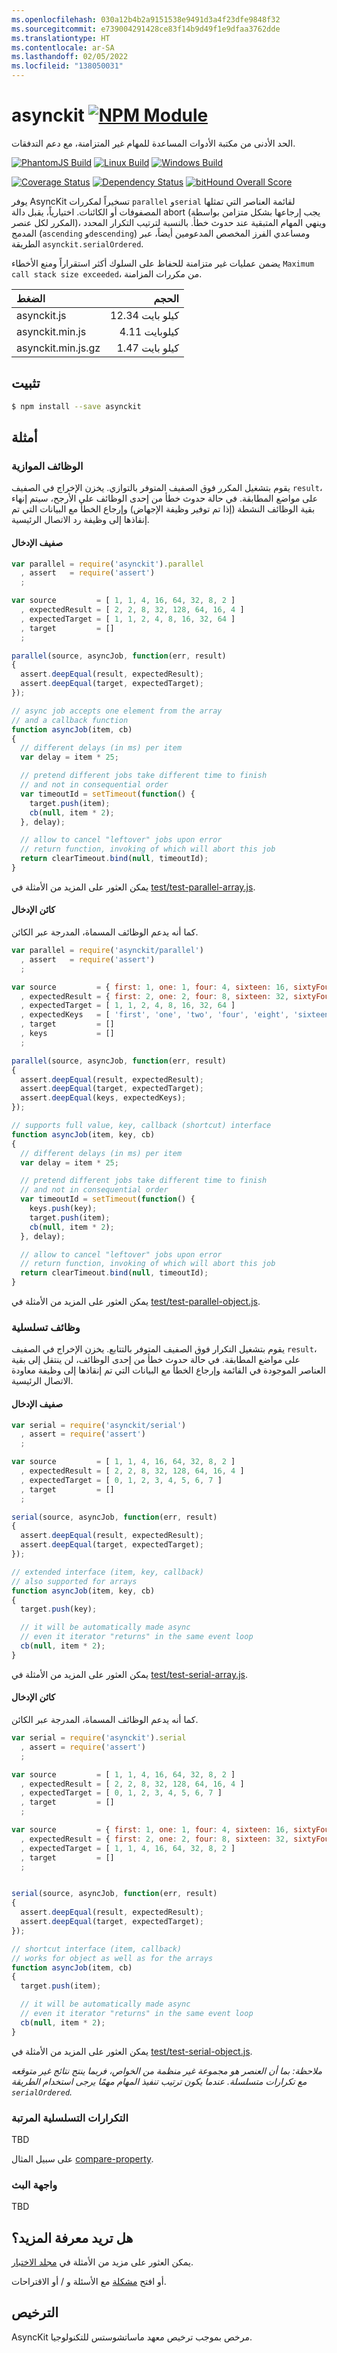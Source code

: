 ```yaml
---
ms.openlocfilehash: 030a12b4b2a9151538e9491d3a4f23dfe9848f32
ms.sourcegitcommit: e739004291428ce83f14b9d49f1e9dfaa3762dde
ms.translationtype: HT
ms.contentlocale: ar-SA
ms.lasthandoff: 02/05/2022
ms.locfileid: "138050031"
---
```

# <a name="asynckit-npm-modulehttpswwwnpmjscompackageasynckit"></a>asynckit [![NPM Module](https://img.shields.io/npm/v/asynckit.svg?style=flat)](https://www.npmjs.com/package/asynckit)

الحد الأدنى من مكتبة الأدوات المساعدة للمهام غير المتزامنة، مع دعم التدفقات.

[![PhantomJS Build](https://img.shields.io/travis/alexindigo/asynckit/v0.4.0.svg?label=browser&style=flat)](https://travis-ci.org/alexindigo/asynckit)
[![Linux Build](https://img.shields.io/travis/alexindigo/asynckit/v0.4.0.svg?label=linux:0.12-6.x&style=flat)](https://travis-ci.org/alexindigo/asynckit)
[![Windows Build](https://img.shields.io/appveyor/ci/alexindigo/asynckit/v0.4.0.svg?label=windows:0.12-6.x&style=flat)](https://ci.appveyor.com/project/alexindigo/asynckit)

[![Coverage Status](https://img.shields.io/coveralls/alexindigo/asynckit/v0.4.0.svg?label=code+coverage&style=flat)](https://coveralls.io/github/alexindigo/asynckit?branch=master)
[![Dependency Status](https://img.shields.io/david/alexindigo/asynckit/v0.4.0.svg?style=flat)](https://david-dm.org/alexindigo/asynckit)
[![bitHound Overall Score](https://www.bithound.io/github/alexindigo/asynckit/badges/score.svg)](https://www.bithound.io/github/alexindigo/asynckit)

<!-- [![Readme](https://img.shields.io/badge/readme-tested-brightgreen.svg?style=flat)](https://www.npmjs.com/package/reamde) -->

يوفر AsyncKit تسخيراً لمكررات `parallel` و`serial` لقائمة العناصر التي تمثلها المصفوفات أو الكائنات.
اختيارياً، يقبل دالة abort (يجب إرجاعها بشكل متزامن بواسطة المكرر لكل عنصر)، وينهي المهام المتبقية عند حدوث خطأ. بالنسبة لترتيب التكرار المحدد المدمج (`ascending` و`descending`) ومساعدي الفرز المخصص المدعومين أيضاً، عبر الطريقة `asynckit.serialOrdered`.

يضمن عمليات غير متزامنة للحفاظ على السلوك أكثر استقراراً ومنع الأخطاء `Maximum call stack size exceeded`، من مكررات المزامنة.

| الضغط        |     الحجم |
| :----------------- | -------: |
| asynckit.js        | 12.34 كيلو بايت |
| asynckit.min.js    |  4.11 كيلوبايت |
| asynckit.min.js.gz |  1.47 كيلو بايت |


## <a name="install"></a>تثبيت

```sh
$ npm install --save asynckit
```

## <a name="examples"></a>أمثلة

### <a name="parallel-jobs"></a>الوظائف الموازية

يقوم بتشغيل المكرر فوق الصفيف المتوفر بالتوازي. يخزن الإخراج في الصفيف `result`، على مواضع المطابقة. في حالة حدوث خطأ من إحدى الوظائف على الأرجح، سيتم إنهاء بقية الوظائف النشطة (إذا تم توفير وظيفة الإجهاض) وإرجاع الخطأ مع البيانات التي تم إنقاذها إلى وظيفة رد الاتصال الرئيسية.

#### <a name="input-array"></a>صفيف الإدخال

```javascript
var parallel = require('asynckit').parallel
  , assert   = require('assert')
  ;

var source         = [ 1, 1, 4, 16, 64, 32, 8, 2 ]
  , expectedResult = [ 2, 2, 8, 32, 128, 64, 16, 4 ]
  , expectedTarget = [ 1, 1, 2, 4, 8, 16, 32, 64 ]
  , target         = []
  ;

parallel(source, asyncJob, function(err, result)
{
  assert.deepEqual(result, expectedResult);
  assert.deepEqual(target, expectedTarget);
});

// async job accepts one element from the array
// and a callback function
function asyncJob(item, cb)
{
  // different delays (in ms) per item
  var delay = item * 25;

  // pretend different jobs take different time to finish
  // and not in consequential order
  var timeoutId = setTimeout(function() {
    target.push(item);
    cb(null, item * 2);
  }, delay);

  // allow to cancel "leftover" jobs upon error
  // return function, invoking of which will abort this job
  return clearTimeout.bind(null, timeoutId);
}
```

يمكن العثور على المزيد من الأمثلة في [test/test-parallel-array.js](test/test-parallel-array.js).

#### <a name="input-object"></a>كائن الإدخال

كما أنه يدعم الوظائف المسماة، المدرجة عبر الكائن.

```javascript
var parallel = require('asynckit/parallel')
  , assert   = require('assert')
  ;

var source         = { first: 1, one: 1, four: 4, sixteen: 16, sixtyFour: 64, thirtyTwo: 32, eight: 8, two: 2 }
  , expectedResult = { first: 2, one: 2, four: 8, sixteen: 32, sixtyFour: 128, thirtyTwo: 64, eight: 16, two: 4 }
  , expectedTarget = [ 1, 1, 2, 4, 8, 16, 32, 64 ]
  , expectedKeys   = [ 'first', 'one', 'two', 'four', 'eight', 'sixteen', 'thirtyTwo', 'sixtyFour' ]
  , target         = []
  , keys           = []
  ;

parallel(source, asyncJob, function(err, result)
{
  assert.deepEqual(result, expectedResult);
  assert.deepEqual(target, expectedTarget);
  assert.deepEqual(keys, expectedKeys);
});

// supports full value, key, callback (shortcut) interface
function asyncJob(item, key, cb)
{
  // different delays (in ms) per item
  var delay = item * 25;

  // pretend different jobs take different time to finish
  // and not in consequential order
  var timeoutId = setTimeout(function() {
    keys.push(key);
    target.push(item);
    cb(null, item * 2);
  }, delay);

  // allow to cancel "leftover" jobs upon error
  // return function, invoking of which will abort this job
  return clearTimeout.bind(null, timeoutId);
}
```

يمكن العثور على المزيد من الأمثلة في [test/test-parallel-object.js](test/test-parallel-object.js).

### <a name="serial-jobs"></a>وظائف تسلسلية

يقوم بتشغيل التكرار فوق الصفيف المتوفر بالتتابع. يخزن الإخراج في الصفيف `result`، على مواضع المطابقة. في حالة حدوث خطأ من إحدى الوظائف، لن ينتقل إلى بقية العناصر الموجودة في القائمة وإرجاع الخطأ مع البيانات التي تم إنقاذها إلى وظيفة معاودة الاتصال الرئيسية.

#### <a name="input-array"></a>صفيف الإدخال

```javascript
var serial = require('asynckit/serial')
  , assert = require('assert')
  ;

var source         = [ 1, 1, 4, 16, 64, 32, 8, 2 ]
  , expectedResult = [ 2, 2, 8, 32, 128, 64, 16, 4 ]
  , expectedTarget = [ 0, 1, 2, 3, 4, 5, 6, 7 ]
  , target         = []
  ;

serial(source, asyncJob, function(err, result)
{
  assert.deepEqual(result, expectedResult);
  assert.deepEqual(target, expectedTarget);
});

// extended interface (item, key, callback)
// also supported for arrays
function asyncJob(item, key, cb)
{
  target.push(key);

  // it will be automatically made async
  // even it iterator "returns" in the same event loop
  cb(null, item * 2);
}
```

يمكن العثور على المزيد من الأمثلة في [test/test-serial-array.js](test/test-serial-array.js).

#### <a name="input-object"></a>كائن الإدخال

كما أنه يدعم الوظائف المسماة، المدرجة عبر الكائن.

```javascript
var serial = require('asynckit').serial
  , assert = require('assert')
  ;

var source         = [ 1, 1, 4, 16, 64, 32, 8, 2 ]
  , expectedResult = [ 2, 2, 8, 32, 128, 64, 16, 4 ]
  , expectedTarget = [ 0, 1, 2, 3, 4, 5, 6, 7 ]
  , target         = []
  ;

var source         = { first: 1, one: 1, four: 4, sixteen: 16, sixtyFour: 64, thirtyTwo: 32, eight: 8, two: 2 }
  , expectedResult = { first: 2, one: 2, four: 8, sixteen: 32, sixtyFour: 128, thirtyTwo: 64, eight: 16, two: 4 }
  , expectedTarget = [ 1, 1, 4, 16, 64, 32, 8, 2 ]
  , target         = []
  ;


serial(source, asyncJob, function(err, result)
{
  assert.deepEqual(result, expectedResult);
  assert.deepEqual(target, expectedTarget);
});

// shortcut interface (item, callback)
// works for object as well as for the arrays
function asyncJob(item, cb)
{
  target.push(item);

  // it will be automatically made async
  // even it iterator "returns" in the same event loop
  cb(null, item * 2);
}
```

يمكن العثور على المزيد من الأمثلة في [test/test-serial-object.js](test/test-serial-object.js).

_ملاحظة: بما أن _العنصر_ هو مجموعة _غير منظمة_ من الخواص، فربما ينتج نتائج غير متوقعه مع تكرارات متسلسلة. عندما يكون ترتيب تنفيذ المهام مهمًا يرجى استخدام الطريقة `serialOrdered`._

### <a name="ordered-serial-iterations"></a>التكرارات التسلسلية المرتبة

TBD

على سبيل المثال [compare-property](compare-property).

### <a name="streaming-interface"></a>واجهة البث

TBD

## <a name="want-to-know-more"></a>هل تريد معرفة المزيد؟

يمكن العثور على مزيد من الأمثلة في [مجلد الاختبار](test/).

أو افتح [مشكلة](https://github.com/alexindigo/asynckit/issues) مع الأسئلة و / أو الاقتراحات.

## <a name="license"></a>الترخيص

AsyncKit مرخص بموجب ترخيص معهد ماساتشوستس للتكنولوجيا.
